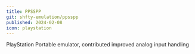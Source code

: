 ```yaml
---
title: PPSSPP
git: shfty-emulation/ppsspp
published: 2024-02-08
icon: playstation
---
```


PlayStation Portable emulator, contributed improved analog input handling
